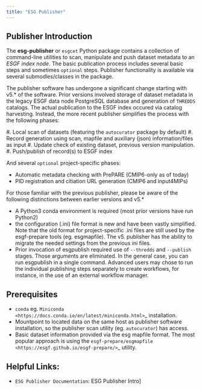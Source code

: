 ```yaml
---
title: "ESG Publisher"
---
```

## Publisher Introduction

The **esg-publisher** or ``esgcet`` Python package contains a collection of command-line utilities to scan, manipulate and push dataset metadata to an *ESGF index node*.  The basic publication process includes several basic steps and sometimes `optional` steps. Publisher functionality is available via several submodles/classes in the package. 


The publisher software has undergone a significant change starting with v5.* of the software.  Prior versions involved storage of dataset metadata in the legacy ESGF data node PostgreSQL database and generation of `THREDDS` catalogs.   The actual publication to the ESGF index occured via catalog harvesting.  Instead, the more recent publisher simplifies the process with the following phases:

#. Local scan of datasets (featuring the ``autocurator`` package by default)
#. Record generation using scan, mapfile and auxiliary (json) information/files as input
#. Update check of existing dataset, previous version manipulation.
#. Push/publish of record(s) to ESGF index

And several `optional` project-specific phases:

* Automatic metadata checking with PrePARE (CMIP6-only as of today)
* PID registration and citiation URL generation (CMIP6 and input4MIPs)

For those familiar with the previous publisher, please be aware of the following distinctions between earlier versions and v5.* 

* A Python3 conda environment is required (most prior versions have run Python2)
* the configuration (.ini) file format is new and have been vastly simplified.  Note that the old format for project-specific .ini files are still used by the esgf-prepare tools (eg. esgmapfile).  The v5. publisher has the ability to migrate the needed settings from the previous ini files.
* Prior invocation of esgpublish required use of ``--thredds`` and ``--publish`` stages.  Those arguments are eliminated.  In the general case, you can run esgpublish in a single command.  Advanced users may chose to run the individual publishing steps separately to create workflows, for instance, in the use of an external workflow manager. 


## Prerequisites

* ``conda`` eg. `Miniconda <https://docs.conda.io/en/latest/miniconda.html>`_  installation.
* Mountpoint to located data on the same host as publisher software installation, so the publisher scan utility (eg. ``autocurator``) has access.
* Basic dataset information provided via the esg mapfile format.   The most popular approach is using the `esgf-prepare/esgmapfile <https://esgf.github.io/esgf-prepare/>`_ utility.

## Helpful Links:

* `ESG Publisher Documentation`: ESG Publisher Intro]